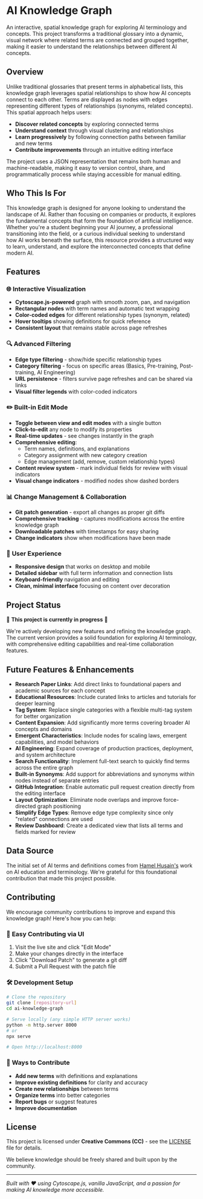 # AI Knowledge Graph

An interactive, spatial knowledge graph for exploring AI terminology and concepts. This project transforms a traditional glossary into a dynamic, visual network where related terms are connected and grouped together, making it easier to understand the relationships between different AI concepts.

## Overview

Unlike traditional glossaries that present terms in alphabetical lists, this knowledge graph leverages spatial relationships to show how AI concepts connect to each other. Terms are displayed as nodes with edges representing different types of relationships (synonyms, related concepts). This spatial approach helps users:

- **Discover related concepts** by exploring connected terms
- **Understand context** through visual clustering and relationships
- **Learn progressively** by following connection paths between familiar and new terms
- **Contribute improvements** through an intuitive editing interface

The project uses a JSON representation that remains both human and machine-readable, making it easy to version control, share, and programmatically process while staying accessible for manual editing.

## Who This Is For

This knowledge graph is designed for anyone looking to understand the landscape of AI. Rather than focusing on companies or products, it explores the fundamental concepts that form the foundation of artificial intelligence. Whether you're a student beginning your AI journey, a professional transitioning into the field, or a curious individual seeking to understand how AI works beneath the surface, this resource provides a structured way to learn, understand, and explore the interconnected concepts that define modern AI.

## Features

### 🌐 **Interactive Visualization**
- **Cytoscape.js-powered** graph with smooth zoom, pan, and navigation
- **Rectangular nodes** with term names and automatic text wrapping
- **Color-coded edges** for different relationship types (synonym, related)
- **Hover tooltips** showing definitions for quick reference
- **Consistent layout** that remains stable across page refreshes

### 🔍 **Advanced Filtering**
- **Edge type filtering** - show/hide specific relationship types
- **Category filtering** - focus on specific areas (Basics, Pre-training, Post-training, AI Engineering)
- **URL persistence** - filters survive page refreshes and can be shared via links
- **Visual filter legends** with color-coded indicators

### ✏️ **Built-in Edit Mode**
- **Toggle between view and edit modes** with a single button
- **Click-to-edit** any node to modify its properties
- **Real-time updates** - see changes instantly in the graph
- **Comprehensive editing**:
  - Term names, definitions, and explanations
  - Category assignment with new category creation
  - Edge management (add, remove, custom relationship types)
- **Content review system** - mark individual fields for review with visual indicators
- **Visual change indicators** - modified nodes show dashed borders

### 📊 **Change Management & Collaboration**
- **Git patch generation** - export all changes as proper git diffs
- **Comprehensive tracking** - captures modifications across the entire knowledge graph
- **Downloadable patches** with timestamps for easy sharing
- **Change indicators** show when modifications have been made

### 📱 **User Experience**
- **Responsive design** that works on desktop and mobile
- **Detailed sidebar** with full term information and connection lists
- **Keyboard-friendly** navigation and editing
- **Clean, minimal interface** focusing on content over decoration

## Project Status

🚧 **This project is currently in progress** 🚧

We're actively developing new features and refining the knowledge graph. The current version provides a solid foundation for exploring AI terminology, with comprehensive editing capabilities and real-time collaboration features.

## Future Features & Enhancements

- **Research Paper Links**: Add direct links to foundational papers and academic sources for each concept
- **Educational Resources**: Include curated links to articles and tutorials for deeper learning
- **Tag System**: Replace single categories with a flexible multi-tag system for better organization
- **Content Expansion**: Add significantly more terms covering broader AI concepts and domains
- **Emergent Characteristics**: Include nodes for scaling laws, emergent capabilities, and model behaviors
- **AI Engineering**: Expand coverage of production practices, deployment, and system architecture
- **Search Functionality**: Implement full-text search to quickly find terms across the entire graph
- **Built-in Synonyms**: Add support for abbreviations and synonyms within nodes instead of separate entries
- **GitHub Integration**: Enable automatic pull request creation directly from the editing interface
- **Layout Optimization**: Eliminate node overlaps and improve force-directed graph positioning
- **Simplify Edge Types**: Remove edge type complexity since only "related" connections are used
- **Review Dashboard**: Create a dedicated view that lists all terms and fields marked for review

## Data Source

The initial set of AI terms and definitions comes from [Hamel Husain's](https://github.com/hamelsmu) work on AI education and terminology. We're grateful for this foundational contribution that made this project possible.

## Contributing

We encourage community contributions to improve and expand this knowledge graph! Here's how you can help:

### 🎯 **Easy Contributing via UI**
1. Visit the live site and click "Edit Mode"
2. Make your changes directly in the interface
3. Click "Download Patch" to generate a git diff
4. Submit a Pull Request with the patch file

### 🛠️ **Development Setup**
```bash
# Clone the repository
git clone [repository-url]
cd ai-knowledge-graph

# Serve locally (any simple HTTP server works)
python -m http.server 8000
# or
npx serve

# Open http://localhost:8000
```

### 📝 **Ways to Contribute**
- **Add new terms** with definitions and explanations
- **Improve existing definitions** for clarity and accuracy
- **Create new relationships** between terms
- **Organize terms** into better categories
- **Report bugs** or suggest features
- **Improve documentation**

## License

This project is licensed under **Creative Commons (CC)** - see the [LICENSE](LICENSE) file for details.

We believe knowledge should be freely shared and built upon by the community.

---

*Built with ❤️ using Cytoscape.js, vanilla JavaScript, and a passion for making AI knowledge more accessible.*